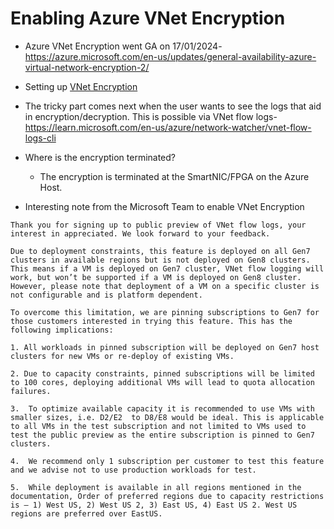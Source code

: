# Enabling Azure VNet Encryption

- Azure VNet Encryption went GA on 17/01/2024- https://azure.microsoft.com/en-us/updates/general-availability-azure-virtual-network-encryption-2/
- Setting up [VNet Encryption](https://learn.microsoft.com/en-us/azure/virtual-network/virtual-network-encryption-overview)


- The tricky part comes next when the user wants to see the logs that aid in encryption/decryption. This is possible via VNet flow logs- https://learn.microsoft.com/en-us/azure/network-watcher/vnet-flow-logs-cli
- Where is the encryption terminated?
    - The encryption is terminated at the SmartNIC/FPGA on the Azure Host.
- Interesting note from the Microsoft Team to enable VNet Encryption
```
Thank you for signing up to public preview of VNet flow logs, your interest in appreciated. We look forward to your feedback.

Due to deployment constraints, this feature is deployed on all Gen7 clusters in available regions but is not deployed on Gen8 clusters. This means if a VM is deployed on Gen7 cluster, VNet flow logging will work, but won’t be supported if a VM is deployed on Gen8 cluster. However, please note that deployment of a VM on a specific cluster is not configurable and is platform dependent.

To overcome this limitation, we are pinning subscriptions to Gen7 for those customers interested in trying this feature. This has the following implications:

1. All workloads in pinned subscription will be deployed on Gen7 host clusters for new VMs or re-deploy of existing VMs.

2. Due to capacity constraints, pinned subscriptions will be limited to 100 cores, deploying additional VMs will lead to quota allocation failures.

3.  To optimize available capacity it is recommended to use VMs with smaller sizes, i.e. D2/E2  to D8/E8 would be ideal. This is applicable to all VMs in the test subscription and not limited to VMs used to test the public preview as the entire subscription is pinned to Gen7 clusters.

4.  We recommend only 1 subscription per customer to test this feature and we advise not to use production workloads for test.

5.  While deployment is available in all regions mentioned in the documentation, Order of preferred regions due to capacity restrictions is – 1) West US, 2) West US 2, 3) East US, 4) East US 2. West US regions are preferred over EastUS.
```

